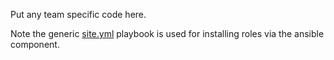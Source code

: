 Put any team specific code here.

Note the generic [site.yml](/ansible/site.yml) playbook is used for installing
roles via the ansible component.

